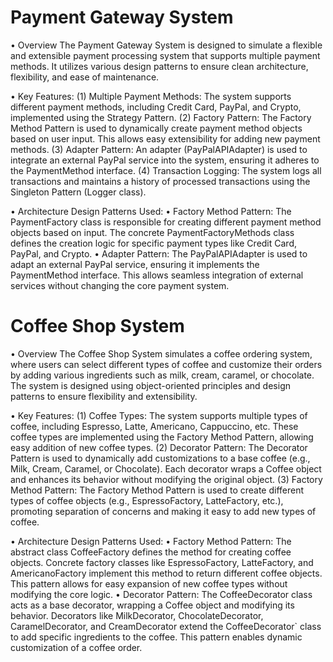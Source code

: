 # Payment Gateway System
• Overview
The Payment Gateway System is designed to simulate a flexible and extensible payment processing system that supports multiple payment methods. It utilizes various design patterns to ensure clean architecture, flexibility, and ease of maintenance.

• Key Features:
(1) Multiple Payment Methods: The system supports different payment methods, including Credit Card, PayPal, and Crypto, implemented using the Strategy Pattern.
(2) Factory Pattern: The Factory Method Pattern is used to dynamically create payment method objects based on user input. This allows easy extensibility for adding new payment methods.
(3) Adapter Pattern: An adapter (PayPalAPIAdapter) is used to integrate an external PayPal service into the system, ensuring it adheres to the PaymentMethod interface.
(4) Transaction Logging: The system logs all transactions and maintains a history of processed transactions using the Singleton Pattern (Logger class).

• Architecture
Design Patterns Used:
• Factory Method Pattern:
The PaymentFactory class is responsible for creating different payment method objects based on input. The concrete PaymentFactoryMethods class defines the creation logic for specific payment types like Credit Card, PayPal, and Crypto.
• Adapter Pattern:
The PayPalAPIAdapter is used to adapt an external PayPal service, ensuring it implements the PaymentMethod interface. This allows seamless integration of external services without changing the core payment system.


# Coffee Shop System
• Overview
The Coffee Shop System simulates a coffee ordering system, where users can select different types of coffee and customize their orders by adding various ingredients such as milk, cream, caramel, or chocolate. The system is designed using object-oriented principles and design patterns to ensure flexibility and extensibility.

• Key Features:
(1) Coffee Types: The system supports multiple types of coffee, including Espresso, Latte, Americano, Cappuccino, etc. These coffee types are implemented using the Factory Method Pattern, allowing easy addition of new coffee types.
(2) Decorator Pattern: The Decorator Pattern is used to dynamically add customizations to a base coffee (e.g., Milk, Cream, Caramel, or Chocolate). Each decorator wraps a Coffee object and enhances its behavior without modifying the original object.
(3) Factory Method Pattern: The Factory Method Pattern is used to create different types of coffee objects (e.g., EspressoFactory, LatteFactory, etc.), promoting separation of concerns and making it easy to add new types of coffee.

• Architecture
Design Patterns Used:
• Factory Method Pattern:
The abstract class CoffeeFactory defines the method for creating coffee objects. Concrete factory classes like EspressoFactory, LatteFactory, and AmericanoFactory implement this method to return different coffee objects. This pattern allows for easy expansion of new coffee types without modifying the core logic.
• Decorator Pattern:
The CoffeeDecorator class acts as a base decorator, wrapping a Coffee object and modifying its behavior. Decorators like MilkDecorator, ChocolateDecorator, CaramelDecorator, and CreamDecorator extend the CoffeeDecorator` class to add specific ingredients to the coffee. This pattern enables dynamic customization of a coffee order.
